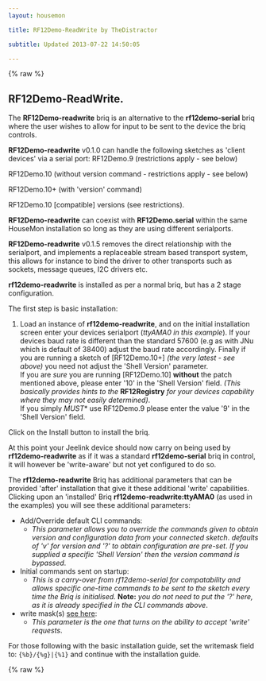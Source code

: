 ```yaml
---
layout: housemon

title: RF12Demo-ReadWrite by TheDistractor

subtitle: Updated 2013-07-22 14:50:05

---
```


{% raw %}

## RF12Demo-ReadWrite.

The **RF12Demo-readwrite** briq is an alternative to the **rf12demo-serial** briq where the user wishes to allow for input to be sent to the device the briq controls.

**RF12Demo-readwrite** v0.1.0 can handle the following sketches as 'client devices' via a serial port:
RF12Demo.9 (restrictions apply - see below)  

RF12Demo.10 (without version command - restrictions apply - see below)  

RF12Demo.10+ (with 'version' command)

RF12Demo.10 [compatible] versions (see restrictions).

**RF12Demo-readwrite** can coexist with **RF12Demo.serial** within the same HouseMon installation so long as they are using different serialports.

**RF12Demo-readwrite** v0.1.5 removes the direct relationship with the serialport, and implements a replaceable stream based transport system, this allows for instance to bind the driver to other transports such as sockets, message queues, I2C drivers etc.  


**rf12demo-readwrite** is installed as per a normal briq, but has a 2 stage configuration. 

The first step is basic installation:

1. Load an instance of **rf12demo-readwrite**, and on the initial installation screen enter your devices serialport (*ttyAMA0 in this example*). If your devices baud rate is different than the standard 57600 (e.g as with JNu which is default of 38400) adjust the baud rate accordingly. Finally if you are running a sketch of \[RF12Demo.10+\] *(the very latest - see above)* you need not adjust the 'Shell Version' parameter.  
If you are *sure* you are running \[RF12Demo.10\] **without** the patch mentioned above, please enter '10' in the 'Shell Version' field. *(This basically provides hints to the* **RF12Registry** *for your devices capability where they may not easily determined)*.  
If you simply *MUST** use RF12Demo.9 please enter the value '9' in the 'Shell Version' field.
  
Click on the Install button to install the briq. 
  
At this point your Jeelink device should now carry on being used by **rf12demo-readwrite** as if it was a standard **rf12demo-serial** briq in control, it will however be 'write-aware' but not yet configured to do so.  


The **rf12demo-readwrite** Briq has additional parameters that can be provided 'after' installation that give it these additional 'write' capabilities.  
Clicking upon an 'installed' Briq **rf12demo-readwrite:ttyAMA0** (as used in the examples) you will see these additional parameters:  

  - Add/Override default CLI commands:
    - *This parameter allows you to override the commands given to obtain version and configuration data from your connected sketch*. 
          *defaults of 'v' for version and '?' to obtain configuration are pre-set*. 
          *If you supplied a specific 'Shell Version' then the version command is bypassed*.
  - Initial commands sent on startup:
    - *This is a carry-over from rf12demo-serial for compatability and allows specific one-time commands to be sent to the sketch every time the Briq is initialised.* **Note:** *you do not need to put the '?' here, as it is already specified in the CLI commands above*.
  - write mask(s) [see here](rf12demo-writemasks.html):
    - *This parameter is the one that turns on the ability to accept 'write' requests*.  

For those following with the basic installation guide, set the writemask field to: ``{%b}/{%g}|{%1}`` and continue with the installation guide.

{% raw %}
